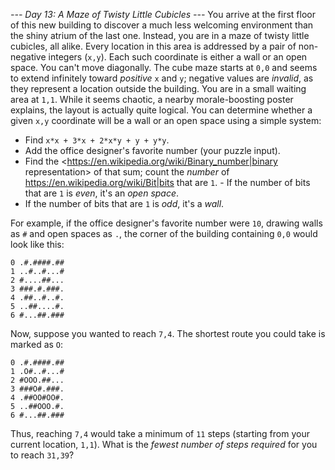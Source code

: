 *--- Day 13: A Maze of Twisty Little Cubicles ---*
You arrive at the first floor of this new building to discover a much less welcoming environment than the shiny atrium of the last one.  Instead, you are in a maze of twisty little cubicles, all alike.
Every location in this area is addressed by a pair of non-negative integers (`x,y`). Each such coordinate is either a wall or an open space. You can't move diagonally. The cube maze starts at `0,0` and seems to extend infinitely toward *positive* `x` and `y`; negative values are *invalid*, as they represent a location outside the building. You are in a small waiting area at `1,1`.
While it seems chaotic, a nearby morale-boosting poster explains, the layout is actually quite logical. You can determine whether a given `x,y` coordinate will be a wall or an open space using a simple system:

- Find `x*x + 3*x + 2*x*y + y + y*y`.
- Add the office designer's favorite number (your puzzle input).
- Find the <https://en.wikipedia.org/wiki/Binary_number|binary representation> of that sum; count the *number* of <https://en.wikipedia.org/wiki/Bit|bits> that are `1`.  - If the number of bits that are `1` is *even*, it's an *open space*.
- If the number of bits that are `1` is *odd*, it's a *wall*.



For example, if the office designer's favorite number were `10`, drawing walls as `#` and open spaces as `.`, the corner of the building containing `0,0` would look like this:
```  0123456789
0 .#.####.##
1 ..#..#...#
2 #....##...
3 ###.#.###.
4 .##..#..#.
5 ..##....#.
6 #...##.###
```
Now, suppose you wanted to reach `7,4`. The shortest route you could take is marked as `O`:
```  0123456789
0 .#.####.##
1 .O#..#...#
2 #OOO.##...
3 ###O#.###.
4 .##OO#OO#.
5 ..##OOO.#.
6 #...##.###
```
Thus, reaching `7,4` would take a minimum of `11` steps (starting from your current location, `1,1`).
What is the *fewest number of steps required* for you to reach `31,39`?
